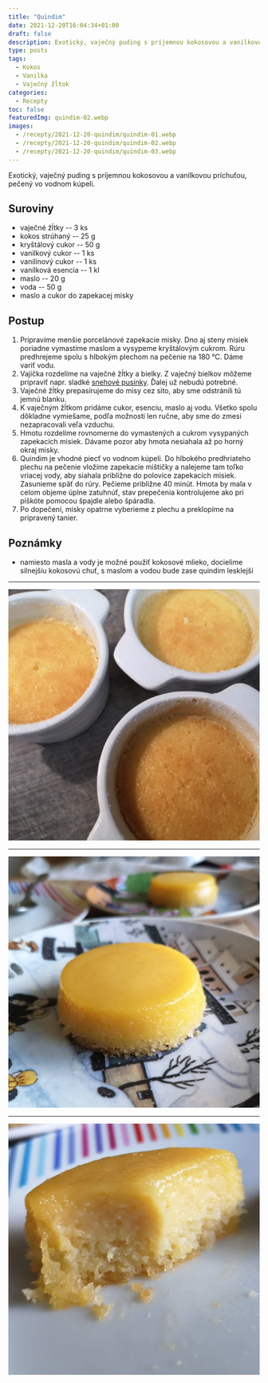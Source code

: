 ```yaml
---
title: "Quindim"
date: 2021-12-20T16:04:34+01:00
draft: false
description: Exotický, vaječný puding s príjemnou kokosovou a vanilkovou príchuťou, pečený vo vodnom kúpeli.
type: posts
tags:
  - Kokos
  - Vanilka
  - Vaječný žĺtok
categories:
  - Recepty
toc: false
featuredImg: quindim-02.webp
images:
  - /recepty/2021-12-20-quindim/quindim-01.webp
  - /recepty/2021-12-20-quindim/quindim-02.webp
  - /recepty/2021-12-20-quindim/quindim-03.webp
---
```


Exotický, vaječný puding s príjemnou kokosovou a vanilkovou príchuťou, pečený vo vodnom kúpeli.

## Suroviny

- vaječné žĺtky -- 3 ks
- kokos strúhaný -- 25 g
- kryštálový cukor -- 50 g
- vanilkový cukor -- 1 ks
- vanilínový cukor -- 1 ks
- vanilková esencia -- 1 kl
- maslo -- 20 g
- voda -- 50 g
- maslo a cukor do zapekacej misky

## Postup

1. Pripravíme menšie porcelánové zapekacie misky. Dno aj steny misiek poriadne vymastíme maslom a vysypeme kryštálovým cukrom. Rúru predhrejeme spolu s hlbokým plechom na pečenie na 180 °C. Dáme variť vodu.
2. Vajíčka rozdelíme na vaječné žĺtky a bielky. Z vaječný bielkov môžeme pripraviť napr. sladké [snehové pusinky](/recepty/2021/12/snehove-pusinky/). Ďalej už nebudú potrebné.
3. Vaječné žĺtky prepasírujeme do misy cez sito, aby sme odstránili tú jemnú blanku.
4. K vaječným žĺtkom pridáme cukor, esenciu, maslo aj vodu. Všetko spolu dôkladne vymiešame, podľa možnosti len ručne, aby sme do zmesi nezapracovali veľa vzduchu.
5. Hmotu rozdelíme rovnomerne do vymastených a cukrom vysypaných zapekacích misiek. Dávame pozor aby hmota nesiahala až po horný okraj misky.
6. Quindim je vhodné piecť vo vodnom kúpeli. Do hlbokého predhriateho plechu na pečenie vložíme zapekacie mištičky a nalejeme tam toľko vriacej vody, aby siahala približne do polovice zapekacích misiek. Zasunieme späť do rúry. Pečieme približne 40 minút. Hmota by mala v celom objeme úplne zatuhnúť, stav prepečenia kontrolujeme ako pri piškóte pomocou špajdle alebo špáradla.
7. Po dopečení, misky opatrne vyberieme z plechu a preklopíme na pripravený tanier.

## Poznámky

- namiesto masla a vody je možné použiť kokosové mlieko, docielime silnejšiu kokosovú chuť, s maslom a vodou bude zase quindim lesklejší

---

![Quindim v zapekacej miske](quindim-01.webp "Quindim v zapekacej miske (autor: zwieratko, 2021)")

---

![Quindim](quindim-02.webp "Quindim (autor: zwieratko, 2021)")

---

![Quindim prierez](quindim-03.webp "Quindim prierez (autor: zwieratko, 2021)")